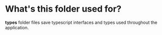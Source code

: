 # What's this folder used for?

**types** folder files save typescript interfaces and types used throughout the application.